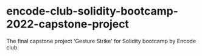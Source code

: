 # encode-club-solidity-bootcamp-2022-capstone-project
The final capstone project 'Gesture Strike' for Solidity bootcamp by Encode club.
